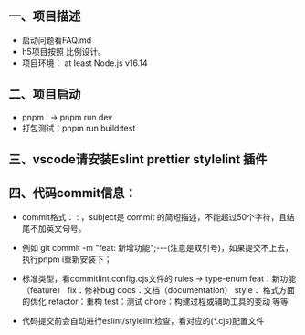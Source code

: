 ## 一、项目描述

- 启动问题看FAQ.md
- h5项目按照 比例设计。
- 项目环境： at least Node.js v16.14

## 二、项目启动

- pnpm i -> pnpm run dev
- 打包测试：pnpm run build:test

## 三、vscode请安装Eslint prettier stylelint 插件

## 四、代码commit信息：

- commit格式： <type>: <subject> ，subject是 commit 的简短描述，不能超过50个字符，且结尾不加英文句号。
- 例如 git commit -m "feat: 新增功能";---(注意是双引号)，如果提交不上去，执行pnpm i重新安装下；
- 标准类型，看commitlint.config.cjs文件的 rules -> type-enum
  feat：新功能（feature）
  fix：修补bug
  docs：文档（documentation）
  style： 格式方面的优化
  refactor：重构
  test：测试
  chore：构建过程或辅助工具的变动
  等等

- 代码提交前会自动进行eslint/stylelint检查，看对应的(\*.cjs)配置文件
